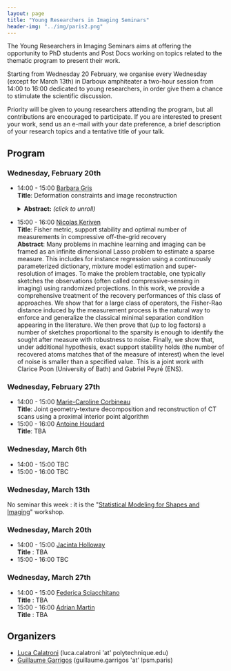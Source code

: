 ```yaml
---
layout: page
title: "Young Researchers in Imaging Seminars"
header-img: "../img/paris2.png"
---
```

The Young Researchers in Imaging Seminars aims at offering the opportunity to PhD students and Post Docs working on topics related to the thematic program to present their work.

Starting from Wednesday 20 February, we organise every Wednesday (except for March 13th) in Darboux amphiteater a two-hour session from 14:00 to 16:00 dedicated to young researchers, in order give them a chance to stimulate the scientific discussion.

Priority will be given to young researchers attending the program, but all contributions are encouraged to participate. If you are interested to present your work, send us an e-mail with your date preference, a brief description of your research topics and a tentative title of your talk.

## Program

### Wednesday, February 20th

- 14:00 - 15:00 [Barbara Gris](http://gris.perso.math.cnrs.fr/fr/)<br/>
  **Title**: Deformation constraints and image reconstruction<br/>
  <details>
  <summary><b>Abstract:</b> <i>(click to unroll)</i></summary>
  <p>
  Image reconstruction consists in recovering an image from an indirect observation (for instance its Radon transform). In general this observation does not allow to determine a unique image and some prior (e.g. image regularity) needs to be incorporated in the reconstruction framework. I will present how one can incorporate intuitive priors about the geometric variation of the image from a reference one using the framework of deformation modules. The framework of deformation modules allows to build deformations satisfying some prior and the idea is to reconstruct an image --from some indirect observations-- as the deformation of the reference one while constraining the deformation to satisfy certain constraints. I will present this notion of deformation modules and show how it can be used to perform image reconstruction.
  </p>
  </details>

- 15:00 - 16:00 [Nicolas Keriven](https://nkeriven.github.io/)<br/>
  **Title**: Fisher metric, support stability and optimal number of measurements in compressive off-the-grid recovery<br/>
  **Abstract**: Many problems in machine learning and imaging can be framed as an infinite dimensional Lasso problem to estimate a sparse measure. This includes for instance regression using a continuously parameterized dictionary, mixture model estimation and super-resolution of images. To make the problem tractable, one typically sketches the observations (often called compressive-sensing in imaging) using randomized projections. In this work, we provide a comprehensive treatment of the recovery performances of this class of approaches. We show that for a large class of operators, the Fisher-Rao distance induced by the measurement process is the natural way to enforce and generalize the classical minimal separation condition appearing in the literature. We then prove that (up to log factors) a number of sketches proportional to the sparsity is enough to identify the sought after measure with robustness to noise. Finally, we show that, under additional hypothesis, exact support stability holds (the number of recovered atoms matches that of the measure of interest) when the level of noise is smaller than a specified value. This is a joint work with Clarice Poon (University of Bath) and Gabriel Peyré (ENS).

### Wednesday, February 27th

- 14:00 - 15:00 [Marie-Caroline Corbineau](https://hal.archives-ouvertes.fr/search/index/q/*/authIdHal_s/marie-caroline-corbineau)<br/>
   **Title**: Joint geometry-texture decomposition and reconstruction of CT scans using a proximal interior point algorithm
- 15:00 - 16:00 [Antoine Houdard](https://houdard.wp.imt.fr/)<br/>
   **Title**: TBA

### Wednesday, March 6th

- 14:00 - 15:00 TBC
- 15:00 - 16:00 TBC

### Wednesday, March 13th
No seminar this week : it is the "[Statistical Modeling for Shapes and Imaging](https://imaging-in-paris.github.io/semester2019/workshop2/)" workshop.

### Wednesday, March 20th

- 14:00 - 15:00 [Jacinta Holloway](https://acems.org.au/our-people/jacinta-holloway)<br/>
  **Title** : TBA
- 15:00 - 16:00 TBC

### Wednesday, March 27th

- 14:00 - 15:00 [Federica Sciacchitano](http://www.dima.unige.it/~sciacchitano/)<br/>
  **Title** : TBA
- 15:00 - 16:00 [Adrian Martin](http://ip4ec.upf.edu/user/63)<br/>
  **Title** : TBA

## Organizers 

- [Luca Calatroni](https://sites.google.com/view/lucacalatroni/home) (luca.calatroni 'at' polytechnique.edu)
- [Guillaume Garrigos](http://www.guillaume-garrigos.com/) (guillaume.garrigos 'at' lpsm.paris)

